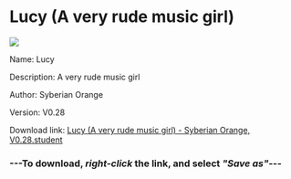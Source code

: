 # Lucy (A very rude music girl)

<img src = "https://raw.githubusercontent.com/Arbiter1223/Koukou-Gurashi-Custom-Students/master/Students/Files/Lucy%20(A%20very%20rude%20music%20girl).png">

Name: Lucy

Description: A very rude music girl

Author: Syberian Orange

Version: V0.28

Download link: <a href="https://raw.githubusercontent.com/Arbiter1223/Koukou-Gurashi-Custom-Students/master/Students/Files/Lucy%20(A%20very%20rude%20music%20girl)%20-%20Syberian%20Orange%2C%20V0.28.student">Lucy (A very rude music girl) - Syberian Orange, V0.28.student</a>

### ---**To download, _right-click_ the link, and select _"Save as"_**---

